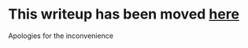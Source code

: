 # This writeup has been moved [here](https://saanrhyne.github.io/posts/sky-writeup/)
Apologies for the inconvenience
